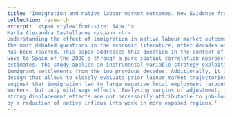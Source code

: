 ```yaml
---
title: "Immigration and native labour market outcomes. New Evidence from Spain"
collection: research
excerpt: '<span style="font-size: 14px;">
María Alexandra Castellanos </span> <br>
Understanding the effect of immigration in native labour market outcomes represents one of
the most debated questions in the economic literature, after decades of research, no consensus
has been reached. This paper addresses this question in the context of the immigration
wave to Spain of the 2000’s through a pure spatial correlation approach. To identify causal
estimates, the study applies an instrumental variable strategy exploiting information on early
immigrant settlements from the two previous decades. Additionally, it implements an eventstudy
design that allows to closely evaluate prior labour market trajectories. The results
suggest that immigration led to large negative local employment responses for low-skilled
workers, but only mild wage effects. Analysing margins of adjustment, it is found that the
strong displacement effects are not necessarily attributable to job-losses, but mainly driven
by a reduction of native inflows into work in more exposed regions.'
---
```

